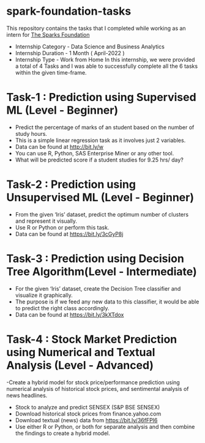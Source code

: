 # spark-foundation-tasks
This repository contains the tasks that I completed while working as an intern for [The Sparks Foundation](https://www.thesparksfoundationsingapore.org/)
- Internship Category - Data Science and Business Analytics
- Internship Duration - 1 Month ( April-2022 )
- Internship Type - Work from Home
In this internship, we were provided a total of 4 Tasks and I was able to successfully complete all the 6 tasks within the given time-frame.

# Task-1 : Prediction using Supervised ML (Level - Beginner)
- Predict the percentage of marks of an student based on the number of study hours.
- This is a simple linear regression task as it involves just 2 variables.
- Data can be found at http://bit.ly/w 
- You can use R, Python, SAS Enterprise Miner or any other tool.
- What will be predicted score if a student studies for 9.25 hrs/ day?

# Task-2 : Prediction using Unsupervised ML (Level - Beginner)
- From the given ‘Iris’ dataset, predict the optimum number of clusters and represent it visually.
- Use R or Python or perform this task.
- Data can be found at https://bit.ly/3cGyP8j

# Task-3 : Prediction using Decision Tree Algorithm(Level - Intermediate)
- For the given ‘Iris’ dataset, create the Decision Tree classifier and visualize it graphically.
- The purpose is if we feed any new data to this classifier, it would be able to predict the right class accordingly.
- Data can be found at https://bit.ly/3kXTdox

# Task-4 : Stock Market Prediction using Numerical and Textual Analysis (Level - Advanced)
-Create a hybrid model for stock price/performance prediction using numerical analysis of historical stock prices, and sentimental analysis of news headlines.
- Stock to analyze and predict SENSEX (S&P BSE SENSEX)
- Download historical stock prices from finance.yahoo.com
- Download textual (news) data from https://bit.ly/36fFPI6
- Use either R or Python, or both for separate analysis and then combine the findings to create a hybrid model.
